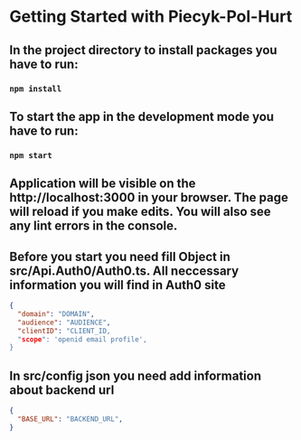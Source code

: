 # Getting Started with Piecyk-Pol-Hurt

## In the project directory to install packages you have to run:

### `npm install`

## To start the app in the development mode you have to run:

### `npm start`
## Application will be visible on the http://localhost:3000 in your browser. The page will reload if you make edits. You will also see any lint errors in the console.

## Before you start you need fill Object in src/Api.Auth0/Auth0.ts.  All neccessary information you will find in Auth0 site 
```json
{
  "domain": "DOMAIN",
  "audience": "AUDIENCE",
  "clientID": "CLIENT_ID,
  "scope": 'openid email profile',
}
```

## In src/config json you need add information about backend url 
```json
{
  "BASE_URL": "BACKEND_URL",
}
```
